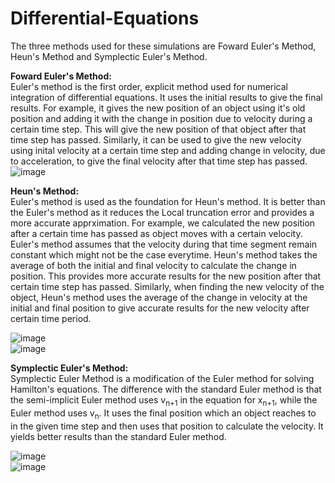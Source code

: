 # Differential-Equations
The three methods used for these simulations are Foward Euler's Method, Heun's Method and Symplectic Euler's Method.

**Foward Euler's Method:**</br>
Euler's method is the first order, explicit method used for numerical integration of differential equations. It uses the initial results to give the final results. For example, it gives the new position of an object using it's old position and adding it with the change in position due to velocity during a certain time step. This will give the new position of that object after that time step has passed. Similarly, it can be used to give the new velocity using inital velocity at a certain time step and adding change in velocity, due to acceleration, to give the final velocity after that time step has passed.</br>
![image](https://user-images.githubusercontent.com/26041014/152056225-01e5d2fe-cfcc-43d2-ad26-7439d5e6323b.png)


**Heun's Method:**</br>
Euler's method is used as the foundation for Heun's method. It is better than the Euler's method as it reduces the Local truncation error and provides a more accurate apprximation. For example, we calculated the new position after a certain time has passed as object moves with a certain velocity. Euler's method assumes that the velocity during that time segment remain constant which might not be the case everytime. Heun's method takes the average of both the initial and final velocity to calculate the change in position. This provides more accurate results for the new position after that certain time step has passed. Similarly, when finding the new velocity of the object, Heun's method uses the average of the change in velocity at the initial and final position to give accurate results for the new velocity after certain time period.</br>

![image](https://user-images.githubusercontent.com/26041014/152056126-db105064-6df2-4620-9ff1-5eaaa58c1741.png)</br>
![image](https://user-images.githubusercontent.com/26041014/152056148-18bfee3e-c5a9-424e-8faa-d2455d5011b1.png)


**Symplectic Euler's Method:**</br>
Symplectic Euler Method is a modification of the Euler method for solving Hamilton's equations. The difference with the standard Euler method is that the semi-implicit Euler method uses v<sub>n+1</sub> in the equation for x<sub>n+1</sub>, while the Euler method uses v<sub>n</sub>. It uses the final position which an object reaches to in the given time step and then uses that position to calculate the velocity. It yields better results than the standard Euler method.</br>

![image](https://user-images.githubusercontent.com/26041014/152057532-1b5ceb61-0469-478f-a311-c966c2444f26.png)</br>
![image](https://user-images.githubusercontent.com/26041014/152057547-fc298e15-eb11-4f42-8e2f-eb08d1488c2e.png)
